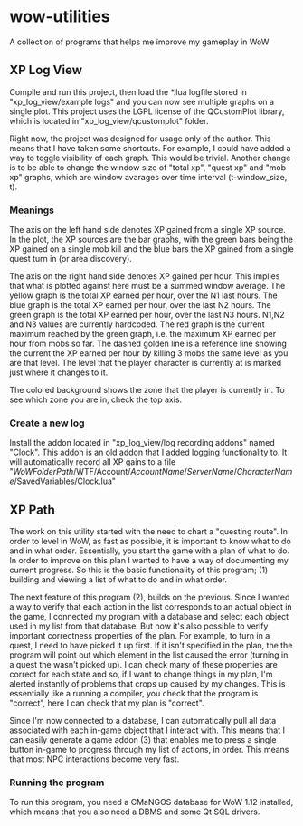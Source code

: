 # wow-utilities
A collection of programs that helps me improve my gameplay in WoW

## XP Log View
Compile and run this project, then load the *.lua logfile stored in "xp_log_view/example logs" and you can now see multiple graphs on a single plot. This project uses the LGPL license of the QCustomPlot library, which is located in "xp_log_view/qcustomplot" folder.

Right now, the project was designed for usage only of the author. This means that I have taken some shortcuts. For example, I could have added a way to toggle visibility of each graph. This would be trivial. Another change is to be able to change the window size of "total xp", "quest xp" and "mob xp" graphs, which are window avarages over time interval (t-window_size, t).

### Meanings
The axis on the left hand side denotes XP gained from a single XP source. In the plot, the XP sources are the bar graphs, with the green bars being the XP gained on a single mob kill and the blue bars the XP gained from a single quest turn in (or area discovery).

The axis on the right hand side denotes XP gained per hour. This implies that what is plotted against here must be a summed window average. The yellow graph is the total XP earned per hour, over the N1 last hours. The blue graph is the total XP earned per hour, over the last N2 hours. The green graph is the total XP earned per hour, over the last N3 hours. N1,N2 and N3 values are currently hardcoded. The red graph is the current maximum reached by the green graph, i.e. the maximum XP earned per hour from mobs so far. The dashed golden line is a reference line showing the current the XP earned per hour by killing 3 mobs the same level as you are that level. The level that the player character is currently at is marked just where it changes to it.

The colored background shows the zone that the player is currently in. To see which zone you are in, check the top axis.

### Create a new log
Install the addon located in "xp_log_view/log recording addons" named "Clock". This addon is an old addon that I added logging functionality to. It will automatically record all XP gains to a file "_WoWFolderPath_/WTF/Account/_AccountName_/_ServerName_/_CharacterName_/SavedVariables/Clock.lua"

## XP Path
The work on this utility started with the need to chart a "questing route". In order to level in WoW, as fast as possible, it is important to know what to do and in what order. Essentially, you start the game with a plan of what to do. In order to improve on this plan I wanted to have a way of documenting my current progress. So this is the basic functionality of this program; (1) building and viewing a list of what to do and in what order.

The next feature of this program (2), builds on the previous. Since I wanted a way to verify that each action in the list corresponds to an actual object in the game, I connected my program with a database and select each object used in my list from that database. But now it's also possible to verify important correctness properties of the plan. For example, to turn in a quest, I need to have picked it up first. If it isn't specified in the plan, the the program will point out which element in the list caused the error (turning in a quest the wasn't picked up). I can check many of these properties are correct for each state and so, if I want to change things in my plan, I'm alerted instantly of problems that crops up caused by my changes. This is essentially like a running a compiler, you check that the program is "correct", here I can check that my plan is "correct".

Since I'm now connected to a database, I can automatically pull all data associated with each in-game object that I interact with. This means that I can easily generate a game addon (3) that enables me to press a single button in-game to progress through my list of actions, in order. This means that most NPC interactions become very fast.

### Running the program
To run this program, you need a CMaNGOS database for WoW 1.12 installed, which means that you also need a DBMS and some Qt SQL drivers.
